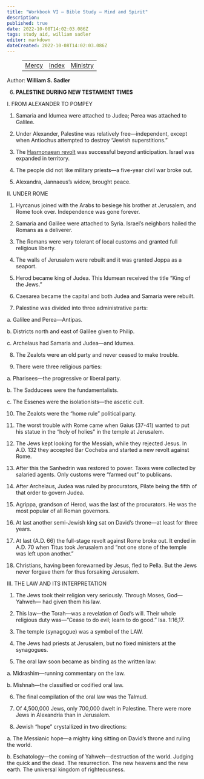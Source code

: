 ```yaml
---
title: "Workbook VI — Bible Study — Mind and Spirit"
description: 
published: true
date: 2022-10-08T14:02:03.086Z
tags: study aid, william sadler
editor: markdown
dateCreated: 2022-10-08T14:02:03.086Z
---
```


<figure class="table chapter-navigator">
	<table>
		<tbody>
		<tr>
			<td><a href="/en/William_S_Sadler/Workbook_6_Bible_Study/Mercy">Mercy</a></td>
			<td><a href="/en/William_S_Sadler/Workbook_6_Bible_Study/Index">Index</a></td>
			<td><a href="/en/William_S_Sadler/Workbook_6_Bible_Study/Ministry">Ministry</a></td>
		</tr>
		</tbody>
	</table>
</figure>

Author: **William S. Sadler**


6. **PALESTINE DURING NEW TESTAMENT TIMES**

I. FROM ALEXANDER TO POMPEY

1. Samaria and Idumea were attached to Judea; Perea was attached to Galilee.

2. Under Alexander, Palestine was relatively free—independent, except when Antiochus attempted to destroy “Jewish superstitions.”

3. The [Hasmonaean revolt](http://www.history.umd.edu/Faculty/HLapin/HIST282/282HerodRoman.pdf) was successful beyond anticipation. Israel was expanded in territory.

4. The people did not like military priests—a five-year civil war broke out.

5. Alexandra, Jannaeus’s widow, brought peace.

II. UNDER ROME

1. Hyrcanus joined with the Arabs to besiege his brother at Jerusalem, and Rome took over. Independence was gone forever.

2. Samaria and Galilee were attached to Syria. Israel’s neighbors hailed the Romans as a deliverer.

3. The Romans were very tolerant of local customs and granted full religious liberty.

4. The walls of Jerusalem were rebuilt and it was granted Joppa as a seaport.

5. Herod became king of Judea. This Idumean received the title “King of the Jews.”

6. Caesarea became the capital and both Judea and Samaria were rebuilt.

7. Palestine was divided into three administrative parts:

a. Galilee and Perea—Antipas.

b. Districts north and east of Galilee given to Philip.

c. Archelaus had Samaria and Judea—and Idumea.

8. The Zealots were an old party and never ceased to make trouble.

9. There were three religious parties:

a. Pharisees—the progressive or liberal party.

b. The Sadducees were the fundamentalists.

c. The Essenes were the isolationists—the ascetic cult.

10. The Zealots were the “home rule” political party.

11. The worst trouble with Rome came when Gaius (37-41) wanted to put his statue in the “holy of holies” in the temple at Jerusalem.

12. The Jews kept looking for the Messiah, while they rejected Jesus. In A.D. 132 they accepted Bar Cocheba and started a new revolt against Rome.

13. After this the Sanhedrin was restored to power. Taxes were collected by salaried agents. Only customs were “farmed out” to publicans.

14. After Archelaus, Judea was ruled by procurators, Pilate being the fifth of that order to govern Judea.

15. Agrippa, grandson of Herod, was the last of the procurators. He was the most popular of all Roman governors.

16. At last another semi-Jewish king sat on David’s throne—at least for three years.

17. At last (A.D. 66) the full-stage revolt against Rome broke out. It ended in A.D. 70 when Titus took Jerusalem and “not one stone of the temple was left upon another.”

18. Christians, having been forewarned by Jesus, fled to Pella. But the Jews never forgave them for thus forsaking Jerusalem.

III. THE LAW AND ITS INTERPRETATION

1. The Jews took their religion very seriously. Through Moses, God—Yahweh— had given them his law.

2. This law—the Torah—was a revelation of God’s will. Their whole religious duty was—”Cease to do evil; learn to do good.” Isa. 1:16,17.

3. The temple (synagogue) was a symbol of the LAW.

4. The Jews had priests at Jerusalem, but no fixed ministers at the synagogues.

5. The oral law soon became as binding as the written law:

a. Midrashim—running commentary on the law.

b. Mishnah—the classified or codified oral law.

6. The final compilation of the oral law was the Talmud.

7. Of 4,500,000 Jews, only 700,000 dwelt in Palestine. There were more Jews in Alexandria than in Jerusalem.

8. Jewish “hope” crystallized in two directions:

a. The Messianic hope—a mighty king sitting on David’s throne and ruling the world.

b. Eschatology—the coming of Yahweh—destruction of the world. Judging the quick and the dead. The resurrection. The new heavens and the new earth. The universal kingdom of righteousness.


<br>

